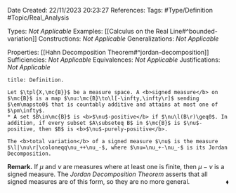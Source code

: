 <div class="topSpace"></div>

Date Created: 22/11/2023 20:23:27
References:
Tags: #Type/Definition #Topic/Real_Analysis

Types: <i>Not Applicable</i>
Examples: [[Calculus on the Real Line#^bounded-variation]]
Constructions: <i>Not Applicable</i>
Generalizations: <i>Not Applicable</i>

Properties: [[Hahn Decomposition Theorem#^jordan-decomposition]]
Sufficiencies: <i>Not Applicable</i>
Equivalences: <i>Not Applicable</i>
Justifications: <i>Not Applicable</i>

``` ad-Definition
title: Definition.

Let $\tpl{X,\mc{B}}$ be a measure space. A <b>signed measure</b> on $\mc{B}$ is a map $\nu:\mc{B}\to\l[-\infty,\infty\r]$ sending $\em\mapsto0$ that is countably additive and attains at most one of $\pm\infty$.
* A set $B\in\mc{B}$ is <b>$\nu$-positive</b> if $\nu\l(B\r)\geq0$. In addition, if every subset $A\subseteq B$ in $\mc{B}$ is $\nu$-positive, then $B$ is <b>$\nu$-purely-positive</b>.

The <b>total variation</b> of a signed measure $\nu$ is the measure $\l|\nu\r|\coloneqq\nu_++\nu_-$, where $\nu=\nu_+-\nu_-$ is its Jordan Decomposition.

```

<b>Remark.</b> If $\mu$ and $\nu$ are measures where at least one is finite, then $\mu-\nu$ is a signed measure. The <i>Jordan Decomposition Theorem</i> asserts that all signed measures are of this form, so they are no more general.<span style="float:right;">$\blacklozenge$</span>
